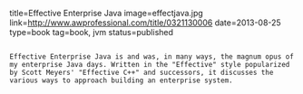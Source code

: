 title=Effective Enterprise Java
image=effectjava.jpg
link=http://www.awprofessional.com/title/0321130006
date=2013-08-25
type=book
tag=book, jvm
status=published
~~~~~~

Effective Enterprise Java is and was, in many ways, the magnum opus of my enterprise Java days. Written in the "Effective" style popularized by Scott Meyers' "Effective C++" and successors, it discusses the various ways to approach building an enterprise system.
